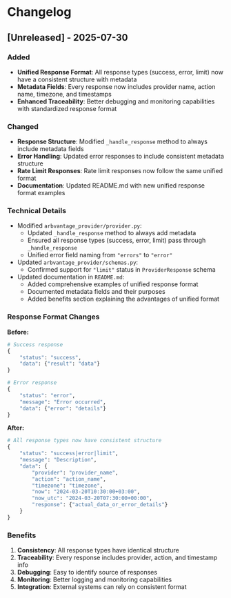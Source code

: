 # Changelog

## [Unreleased] - 2025-07-30

### Added
- **Unified Response Format**: All response types (success, error, limit) now have a consistent structure with metadata
- **Metadata Fields**: Every response now includes provider name, action name, timezone, and timestamps
- **Enhanced Traceability**: Better debugging and monitoring capabilities with standardized response format

### Changed
- **Response Structure**: Modified `_handle_response` method to always include metadata fields
- **Error Handling**: Updated error responses to include consistent metadata structure
- **Rate Limit Responses**: Rate limit responses now follow the same unified format
- **Documentation**: Updated README.md with new unified response format examples

### Technical Details
- Modified `arbvantage_provider/provider.py`:
  - Updated `_handle_response` method to always add metadata
  - Ensured all response types (success, error, limit) pass through `_handle_response`
  - Unified error field naming from `"errors"` to `"error"`
- Updated `arbvantage_provider/schemas.py`:
  - Confirmed support for `"limit"` status in `ProviderResponse` schema
- Updated documentation in `README.md`:
  - Added comprehensive examples of unified response format
  - Documented metadata fields and their purposes
  - Added benefits section explaining the advantages of unified format

### Response Format Changes
**Before:**
```python
# Success response
{
    "status": "success",
    "data": {"result": "data"}
}

# Error response  
{
    "status": "error",
    "message": "Error occurred",
    "data": {"error": "details"}
}
```

**After:**
```python
# All response types now have consistent structure
{
    "status": "success|error|limit",
    "message": "Description",
    "data": {
        "provider": "provider_name",
        "action": "action_name", 
        "timezone": "timezone",
        "now": "2024-03-20T10:30:00+03:00",
        "now_utc": "2024-03-20T07:30:00+00:00",
        "response": {"actual_data_or_error_details"}
    }
}
```

### Benefits
1. **Consistency**: All response types have identical structure
2. **Traceability**: Every response includes provider, action, and timestamp info
3. **Debugging**: Easy to identify source of responses
4. **Monitoring**: Better logging and monitoring capabilities
5. **Integration**: External systems can rely on consistent format 